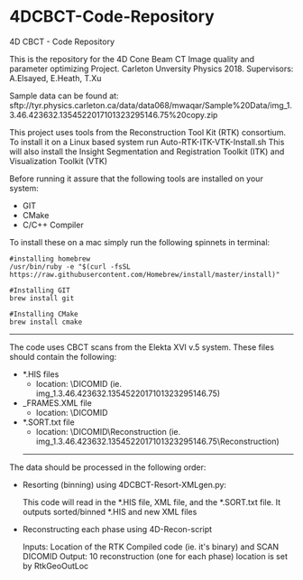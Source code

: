 # 4DCBCT-Code-Repository
4D CBCT - Code Repository

This is the repository for the 4D Cone Beam CT Image quality and parameter optimizing Project. Carleton Unversity Physics 2018.
Supervisors: A.Elsayed, E.Heath, T.Xu 

Sample data can be found at: sftp://tyr.physics.carleton.ca/data/data068/mwaqar/Sample%20Data/img_1.3.46.423632.1354522017101323295146.75%20copy.zip

This project uses tools from the Reconstruction Tool Kit (RTK) consortium. To install it on a Linux based system run Auto-RTK-ITK-VTK-Install.sh
This will also install the Insight Segmentation and Registration Toolkit (ITK) and Visualization Toolkit (VTK)

Before running it assure that the following tools are installed on your system:
* GIT
* CMake
* C/C++ Compiler 

To install these on a mac simply run the following spinnets in terminal:

```
#installing homebrew
/usr/bin/ruby -e "$(curl -fsSL https://raw.githubusercontent.com/Homebrew/install/master/install)"
```

```
#Installing GIT
brew install git
```

```
#Installing CMake
brew install cmake
```
  ___________________________________________________________________________
The code uses CBCT scans from the Elekta XVI v.5 system. 
These files should contain the following:
* *.HIS files
  * location: \DICOMID (ie. img_1.3.46.423632.1354522017101323295146.75)
* _FRAMES.XML file
  * location: \DICOMID
* *.SORT.txt file
  * location: \DICOMID\Reconstruction (ie. img_1.3.46.423632.1354522017101323295146.75\Reconstruction)
  ___________________________________________________________________________
  
The data should be processed in the following order:
  
* Resorting (binning) using 4DCBCT-Resort-XMLgen.py:

  This code will read in the *.HIS file, XML file, and the *.SORT.txt file. 
  It outputs sorted/binned *.HIS and new XML files
* Reconstructing each phase using 4D-Recon-script

    Inputs: Location of the RTK Compiled code (ie. it's binary) and SCAN DICOMID
    Output: 10 reconstruction (one for each phase) location is set by RtkGeoOutLoc

